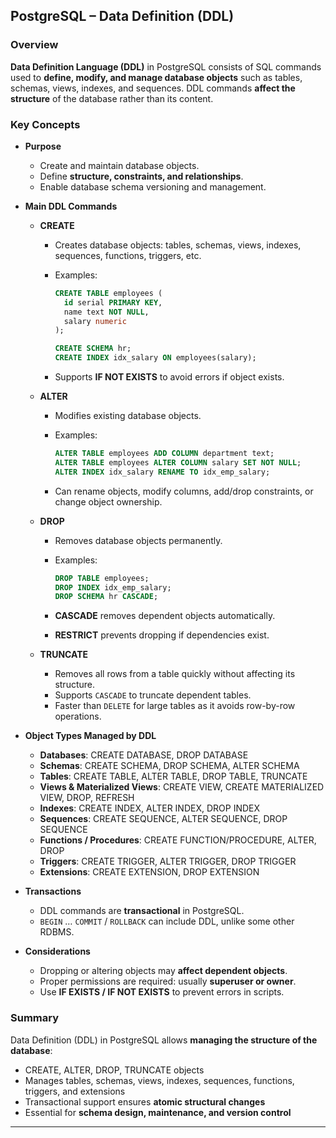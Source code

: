 ## PostgreSQL – Data Definition (DDL)

### Overview

**Data Definition Language (DDL)** in PostgreSQL consists of SQL commands used to **define, modify, and manage database objects** such as tables, schemas, views, indexes, and sequences. DDL commands **affect the structure** of the database rather than its content.

### Key Concepts

* **Purpose**

  * Create and maintain database objects.
  * Define **structure, constraints, and relationships**.
  * Enable database schema versioning and management.

* **Main DDL Commands**

  * **CREATE**

    * Creates database objects: tables, schemas, views, indexes, sequences, functions, triggers, etc.
    * Examples:

      ```sql
      CREATE TABLE employees (
        id serial PRIMARY KEY,
        name text NOT NULL,
        salary numeric
      );

      CREATE SCHEMA hr;
      CREATE INDEX idx_salary ON employees(salary);
      ```
    * Supports **IF NOT EXISTS** to avoid errors if object exists.

  * **ALTER**

    * Modifies existing database objects.
    * Examples:

      ```sql
      ALTER TABLE employees ADD COLUMN department text;
      ALTER TABLE employees ALTER COLUMN salary SET NOT NULL;
      ALTER INDEX idx_salary RENAME TO idx_emp_salary;
      ```
    * Can rename objects, modify columns, add/drop constraints, or change object ownership.

  * **DROP**

    * Removes database objects permanently.
    * Examples:

      ```sql
      DROP TABLE employees;
      DROP INDEX idx_emp_salary;
      DROP SCHEMA hr CASCADE;
      ```
    * **CASCADE** removes dependent objects automatically.
    * **RESTRICT** prevents dropping if dependencies exist.

  * **TRUNCATE**

    * Removes all rows from a table quickly without affecting its structure.
    * Supports `CASCADE` to truncate dependent tables.
    * Faster than `DELETE` for large tables as it avoids row-by-row operations.

* **Object Types Managed by DDL**

  * **Databases**: CREATE DATABASE, DROP DATABASE
  * **Schemas**: CREATE SCHEMA, DROP SCHEMA, ALTER SCHEMA
  * **Tables**: CREATE TABLE, ALTER TABLE, DROP TABLE, TRUNCATE
  * **Views & Materialized Views**: CREATE VIEW, CREATE MATERIALIZED VIEW, DROP, REFRESH
  * **Indexes**: CREATE INDEX, ALTER INDEX, DROP INDEX
  * **Sequences**: CREATE SEQUENCE, ALTER SEQUENCE, DROP SEQUENCE
  * **Functions / Procedures**: CREATE FUNCTION/PROCEDURE, ALTER, DROP
  * **Triggers**: CREATE TRIGGER, ALTER TRIGGER, DROP TRIGGER
  * **Extensions**: CREATE EXTENSION, DROP EXTENSION

* **Transactions**

  * DDL commands are **transactional** in PostgreSQL.
  * `BEGIN` … `COMMIT` / `ROLLBACK` can include DDL, unlike some other RDBMS.

* **Considerations**

  * Dropping or altering objects may **affect dependent objects**.
  * Proper permissions are required: usually **superuser or owner**.
  * Use **IF EXISTS / IF NOT EXISTS** to prevent errors in scripts.

### Summary

Data Definition (DDL) in PostgreSQL allows **managing the structure of the database**:

* CREATE, ALTER, DROP, TRUNCATE objects
* Manages tables, schemas, views, indexes, sequences, functions, triggers, and extensions
* Transactional support ensures **atomic structural changes**
* Essential for **schema design, maintenance, and version control**

---
